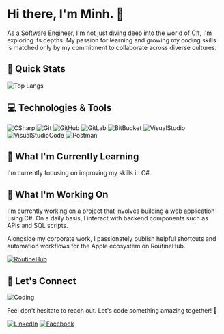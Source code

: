 # Hi there, I'm Minh. 👋

As a Software Engineer, I'm not just diving deep into the world of C#, I'm exploring its depths. My passion for learning and growing my coding skills is matched only by my commitment to collaborate across diverse cultures.

## 🚀 Quick Stats

![Top Langs](https://github-readme-stats.vercel.app/api/top-langs/?username=minh-nx&hide_progress=true&theme=radical)

## 💻 Technologies & Tools

![CSharp](https://img.shields.io/badge/-CSharp-blue?style=flat-square&logo=csharp)
![Git](https://img.shields.io/badge/-Git-black?style=flat-square&logo=git)
![GitHub](https://img.shields.io/badge/-GitHub-181717?style=flat-square&logo=github)
![GitLab](https://img.shields.io/badge/-GitLab-FCA121?style=flat-square&logo=gitlab)
![BitBucket](https://img.shields.io/badge/-BitBucket-darkblue?style=flat-square&logo=bitbucket)
![VisualStudio](https://img.shields.io/badge/-VisualStudio-blue?style=flat-square&logo=VisualStudio)
![VisualStudioCode](https://img.shields.io/badge/-VisualStudioCode-darkblue?style=flat-square&logo=VisualStudioCode)
![Postman](https://img.shields.io/badge/-Postman-white?style=flat-square&logo=Postman)

## 🌱 What I'm Currently Learning

I'm currently focusing on improving my skills in C#.

## 🚀 What I'm Working On

I'm currently working on a project that involves building a web application using C#. On a daily basis, I interact with backend components such as APIs and SQL scripts.

Alongside my corporate work, I passionately publish helpful shortcuts and automation workflows for the Apple ecosystem on RoutineHub.

[![RoutineHub](https://img.shields.io/badge/-RoutineHub-red?style=flat&logo=Shortcut&logoColor=white)](https://www.facebook.com/minh.nxm/)

## 🤝 Let's Connect

![Coding](https://media.giphy.com/media/ZVik7pBtu9dNS/giphy.gif)

Feel don't hesitate to reach out. Let's code something amazing together! 🚀

[![LinkedIn](https://img.shields.io/badge/-LinkedIn-blue?style=flat&logo=Linkedin&logoColor=white)](https://www.linkedin.com/in/m-nx/)
[![Facebook](https://img.shields.io/badge/-Facebook-blue?style=flat&logo=Facebook&logoColor=white)](https://www.facebook.com/minh.nxm/)
